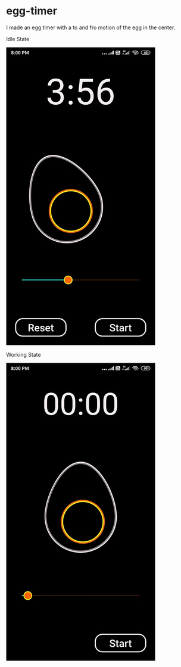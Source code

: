 # egg-timer
I made an egg timer with a to and fro motion of the egg in the center.

Idle State

![](images/1.jpg)


Working State

![](images/2.jpg)
